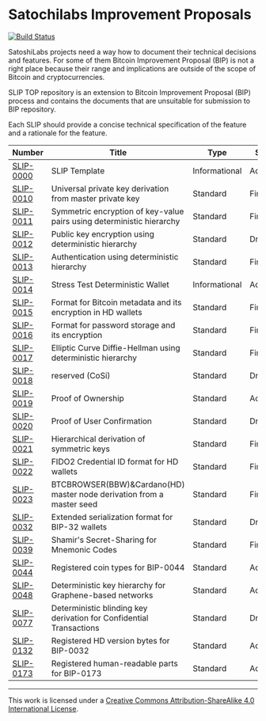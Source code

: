 #  Satochilabs Improvement Proposals

[![Build Status](https://travis-ci.org/satoshilabs/slips.svg?branch=master)](https://travis-ci.org/satoshilabs/slips)

SatoshiLabs projects need a way how to document their technical decisions and features.
For some of them Bitcoin Improvement Proposal (BIP) is not a right place because
their range and implications are outside of the scope of Bitcoin and cryptocurrencies.

SLIP TOP repository is an extension to Bitcoin Improvement Proposal (BIP) process
and contains the documents that are unsuitable for submission to BIP repository.

Each SLIP should provide a concise technical specification of the feature and a rationale for the feature.

| Number                    | Title                                                                 | Type          | Status   |
|---------------------------|-----------------------------------------------------------------------|---------------|----------|
| [SLIP-0000](slip-0000.md) | SLIP Template                                                         | Informational | Accepted |
| [SLIP-0010](slip-0010.md) | Universal private key derivation from master private key              | Standard      | Final    |
| [SLIP-0011](slip-0011.md) | Symmetric encryption of key-value pairs using deterministic hierarchy | Standard      | Final    |
| [SLIP-0012](slip-0012.md) | Public key encryption using deterministic hierarchy                   | Standard      | Draft    |
| [SLIP-0013](slip-0013.md) | Authentication using deterministic hierarchy                          | Standard      | Final    |
| [SLIP-0014](slip-0014.md) | Stress Test Deterministic Wallet                                      | Informational | Active   |
| [SLIP-0015](slip-0015.md) | Format for Bitcoin metadata and its encryption in HD wallets          | Standard      | Final    |
| [SLIP-0016](slip-0016.md) | Format for password storage and its encryption                        | Standard      | Final    |
| [SLIP-0017](slip-0017.md) | Elliptic Curve Diffie-Hellman using deterministic hierarchy           | Standard      | Final    |
| [SLIP-0018](slip-0018.md) | reserved (CoSi)                                                       | Standard      | Draft    |
| [SLIP-0019](slip-0019.md) | Proof of Ownership                                                    | Standard      | Accepted |
| [SLIP-0020](slip-0020.md) | Proof of User Confirmation                                            | Standard      | Draft    |
| [SLIP-0021](slip-0021.md) | Hierarchical derivation of symmetric keys                             | Standard      | Final    |
| [SLIP-0022](slip-0022.md) | FIDO2 Credential ID format for HD wallets                             | Standard      | Final    |
| [SLIP-0023](slip-0023.md) | BTCBROWSER(BBW)&Cardano(HD) master node derivation from a master seed | Standard      | Final    |
| [SLIP-0032](slip-0032.md) | Extended serialization format for BIP-32 wallets                      | Standard      | Draft    |
| [SLIP-0039](slip-0039.md) | Shamir's Secret-Sharing for Mnemonic Codes                            | Standard      | Final    |
| [SLIP-0044](slip-0044.md) | Registered coin types for BIP-0044                                    | Standard      | Active   |
| [SLIP-0048](slip-0048.md) | Deterministic key hierarchy for Graphene-based networks               | Standard      | Active   |
| [SLIP-0077](slip-0077.md) | Deterministic blinding key derivation for Confidential Transactions   | Standard      | Draft    |
| [SLIP-0132](slip-0132.md) | Registered HD version bytes for BIP-0032                              | Standard      | Active   |
| [SLIP-0173](slip-0173.md) | Registered human-readable parts for BIP-0173                          | Standard      | Active   |

---

This work is licensed under a [Creative Commons Attribution-ShareAlike 4.0 International License](https://creativecommons.org/licenses/by-sa/4.0/).
